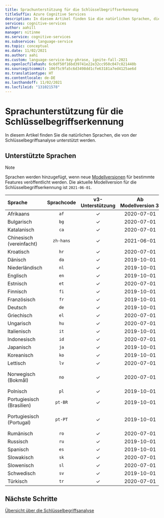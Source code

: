 ```yaml
---
title: Sprachunterstützung für die Schlüsselbegriffserkennung
titleSuffix: Azure Cognitive Services
description: In diesem Artikel finden Sie die natürlichen Sprachen, die von der Schlüsselbegriffserkennung unterstützt werden.
services: cognitive-services
author: aahill
manager: nitinme
ms.service: cognitive-services
ms.subservice: language-service
ms.topic: conceptual
ms.date: 11/02/2021
ms.author: aahi
ms.custom: language-service-key-phrase, ignite-fall-2021
ms.openlocfilehash: 6c6df50f16bd39741e22e32cc950c047c821440b
ms.sourcegitcommit: 106f5c9fa5c6d3498dd1cfe63181a7ed4125ae6d
ms.translationtype: HT
ms.contentlocale: de-DE
ms.lasthandoff: 11/02/2021
ms.locfileid: "131021578"
---
```

# <a name="language-support-for-key-phrase-extraction"></a>Sprachunterstützung für die Schlüsselbegriffserkennung

In diesem Artikel finden Sie die natürlichen Sprachen, die von der Schlüsselbegriffsanalyse unterstützt werden. 

## <a name="supported-languages"></a>Unterstützte Sprachen 

> [!NOTE]
> Sprachen werden hinzugefügt, wenn neue [Modellversionen](how-to/call-api.md#specify-the-key-phrase-extraction-model) für bestimmte Features veröffentlicht werden. Die aktuelle Modellversion für die Schlüsselbegriffserkennung ist `2021-06-01`.

| Sprache              | Sprachcode |  v3-Unterstützung | Ab Modellversion 3: |       Notizen        |
|:----------------------|:-------------:|:----------:|:-----------------------------------------:|:------------------:|
| Afrikaans             |     `af`      |     ✓      |                2020-07-01                 |                    |
| Bulgarisch             |     `bg`      |     ✓      |                2020-07-01                 |                    |
| Katalanisch               |     `ca`      |     ✓      |                2020-07-01                 |                    |
| Chinesisch (vereinfacht)    |     `zh-hans` |     ✓      |                2021-06-01                 |                    |
| Kroatisch              |     `hr`      |     ✓      |                2020-07-01                 |                    |
| Dänisch                |     `da`      |     ✓      |                2019-10-01                 |                    |
| Niederländisch                 |     `nl`      |     ✓      |                2019-10-01                 |                    |
| Englisch               |     `en`      |     ✓      |                2019-10-01                 |                    |
| Estnisch              |     `et`      |     ✓      |                2020-07-01                 |                    |
| Finnisch               |     `fi`      |     ✓      |                2019-10-01                 |                    |
| Französisch                |     `fr`      |     ✓      |                2019-10-01                 |                    |
| Deutsch                |     `de`      |     ✓      |                2019-10-01                 |                    |
| Griechisch                 |     `el`      |     ✓      |                2020-07-01                 |                    |
| Ungarisch             |     `hu`      |     ✓      |                2020-07-01                 |                    |
| Italienisch               |     `it`      |     ✓      |                2019-10-01                 |                    |
| Indonesisch            |     `id`      |     ✓      |                2020-07-01                 |                    |
| Japanisch              |     `ja`      |     ✓      |                2019-10-01                 |                    |
| Koreanisch                |     `ko`      |     ✓      |                2019-10-01                 |                    |
| Lettisch               |     `lv`      |     ✓      |                2020-07-01                 |                    |
| Norwegisch (Bokmål)   |     `no`      |     ✓      |                2020-07-01                 | `nb` wird ebenfalls akzeptiert. |
| Polnisch                |     `pl`      |    ✓      |                2019-10-01                 |                    |
| Portugiesisch (Brasilien)   |    `pt-BR`    |     ✓      |                2019-10-01                 |                    |
| Portugiesisch (Portugal) |    `pt-PT`    |    ✓      |                2019-10-01                 | `pt` wird ebenfalls akzeptiert. |
| Rumänisch              |     `ro`      |     ✓      |                2020-07-01                 |                    |
| Russisch               |     `ru`      |     ✓      |                2019-10-01                 |                    |
| Spanisch               |     `es`      |     ✓      |                2019-10-01                 |                    |
| Slowakisch                |     `sk`      |     ✓      |                2020-07-01                 |                    |
| Slowenisch             |     `sl`      |     ✓      |                2020-07-01                 |                    |
| Schwedisch               |     `sv`      |     ✓      |                2019-10-01                 |                    |
| Türkisch               |     `tr`      |     ✓      |                2020-07-01                 |                    |

## <a name="next-steps"></a>Nächste Schritte

[Übersicht über die Schlüsselbegriffsanalyse](overview.md)
